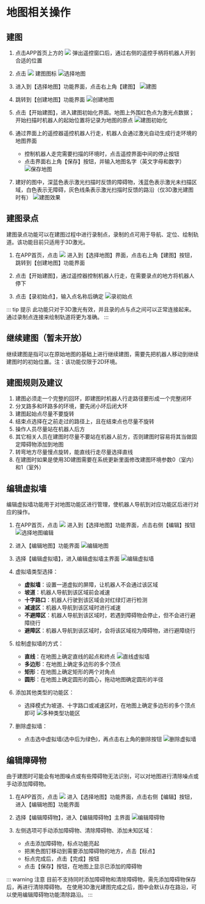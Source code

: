# 地图相关操作

## 建图

1. 点击APP首页上方的 ![](/images/dr01-app/image58.png) 弹出遥控窗口后，通过右侧的遥控手柄将机器人开到合适的位置

2. 点击 ![](/images/dr01-app/image7.png) 建图图标
   ![选择地图](/images/dr01-app/image8.png)

3. 进入到【选择地图】功能界面，点击右上角【建图】
   ![建图](/images/dr01-app/image9.png)

4. 跳转到【创建地图】功能界面
   ![创建地图](/images/dr01-app/image10.png)

5. 点击【开始建图】，进入建图初始化界面。地图上外围红色点为激光点数据；开始扫描时机器人的起始位置将记录为地图的原点
   ![建图初始化](/images/dr01-app/image11.png)

6. 通过界面上的遥控器遥控机器人行走，机器人会通过激光自动生成行走环境的地图界面
   - 控制机器人走完需要扫描的环境时，点击遥控界面中间的停止按钮
   - 点击界面右上角【保存】按钮，并输入地图名字（英文字母和数字）
   ![保存地图](/images/dr01-app/image12.png)

7. 建好的图中，深蓝色表示激光扫描时反馈的障碍物，浅蓝色表示激光未扫描区域，白色表示无障碍，灰色线条表示激光扫描时反馈的路沿（仅3D激光建图时有）
   ![建图效果](/images/dr01-app/image13.png)

## 建图录点

建图录点功能可以在建图过程中进行录制点，录制的点可用于导航、定位、绘制轨道。该功能目前只适用于3D激光。

1. 在APP首页，点击 ![](/images/dr01-app/image7.png) 进入到【选择地图】界面，点击右上角【建图】按钮，跳转到【创建地图】功能界面

2. 点击【开始建图】，通过遥控器控制机器人行走，在需要录点的地方将机器人停下

3. 点击【录初始点】，输入点名称后确定
   ![录初始点](/images/dr01-app/image14.png)

::: tip 提示
此功能只对于3D激光有效，并且录的点与点之间可以正常连接起来。通过录制点连接来绘制轨道将更为准确。
:::

## 继续建图（暂未开放）

继续建图是指可以在原始地图的基础上进行继续建图，需要先把机器人移动到继续建图时的初始位置。注：该功能仅限于2D环境。

## 建图规则及建议

1. 建图必须走一个完整的回环，即建图时机器人行走路径要形成一个完整闭环
2. 分叉路多和环路多的环境，要先闭小环后闭大环
3. 建图起始点尽量不要旋转
4. 结束点选择在之前走过的路径上，且在结束点也尽量不旋转
5. 操作人员尽量站在机器人后方
6. 其它相关人员在建图时尽量不要站在机器人前方，否则建图时容易将其当做固定障碍物添加到地图
7. 转弯地方尽量慢点旋转，能直线行走尽量选择直线
8. 在建图时如果是使用3D建图需要在系统更新里面修改建图环境参数0（室内）和1（室外）

## 编辑虚拟墙

编辑虚拟墙功能用于对地图功能区进行管理，使机器人导航到对应功能区后进行对应的操作。

1. 在APP首页，点击 ![](/images/dr01-app/image7.png) 进入到【选择地图】功能界面，点击右侧【编辑】按钮
   ![选择地图编辑](/images/dr01-app/image15.png)

2. 进入【编辑地图】功能界面
   ![编辑地图](/images/dr01-app/image16.png)

3. 选择【编辑虚拟墙】，进入编辑虚拟墙主界面
   ![编辑虚拟墙](/images/dr01-app/image17.png)

4. 虚拟墙类型选择：
   - **虚拟墙**：设置一道虚拟的屏障，让机器人不会通过该区域
   - **坡道**：机器人导航到该区域前会减速
   - **十字路口**：机器人行驶到该区域会对红绿灯进行检测
   - **减速区**：机器人导航到该区域时进行减速
   - **不避障区**：机器人导航到该区域时，若遇到障碍物会停止，但不会进行避障绕行
   - **避障区**：机器人导航到该区域时，会将该区域视为障碍物，进行避障绕行

5. 绘制虚拟墙的方式：
   - **直线**：在地图上确定直线的起点和终点
     ![直线虚拟墙](/images/dr01-app/image18.png)
   - **多边形**：在地图上确定多边形的多个顶点
   - **矩形**：在地图上确定矩形的两个对角点
   - **圆形**：在地图上确定圆形的圆心，拖动地图确定圆形的半径

6. 添加其他类型的功能区：
   - 选择模式为坡道、十字路口或减速区时，在地图上确定多边形的多个顶点即可
   ![多种类型功能区](/images/dr01-app/image19.png)

7. 删除虚拟墙：
   - 点击选中虚拟墙(选中后为绿色)，再点击右上角的删除按钮
   ![删除虚拟墙](/images/dr01-app/image20.png)

## 编辑障碍物

由于建图时可能会有地图噪点或有些障碍物无法识别，可以对地图进行清除噪点或手动添加障碍物。

1. 在APP首页，点击 ![](/images/dr01-app/image7.png) 进入【选择地图】功能界面，点击右侧【编辑】按钮，进入【编辑地图】功能界面

2. 选择【编辑障碍物】，进入【编辑障碍物】主界面
   ![编辑障碍物](/images/dr01-app/image21.png)

3. 左侧选项可手动添加障碍物、清除障碍物、添加未知区域：
   - 点击添加障碍物，标点功能亮起
   - 把黑色图钉移动到需要添加障碍物的地方，点击【标点】
   - 标点完成后，点击【完成】按钮
   - 点击【保存】按钮，在地图上显示已添加的障碍物

::: warning 注意
目前不支持同时添加障碍物和清除障碍物，需先添加障碍物保存后，再进行清除障碍物。
在使用3D激光建图完成之后，图中会默认存在路沿，可以使用编辑障碍物功能清除路沿。
::: 